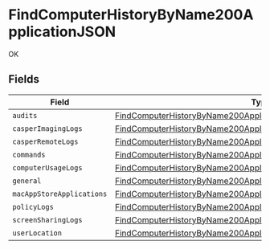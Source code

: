 # FindComputerHistoryByName200ApplicationJSON

OK


## Fields

| Field                                                                                                                                                               | Type                                                                                                                                                                | Required                                                                                                                                                            | Description                                                                                                                                                         |
| ------------------------------------------------------------------------------------------------------------------------------------------------------------------- | ------------------------------------------------------------------------------------------------------------------------------------------------------------------- | ------------------------------------------------------------------------------------------------------------------------------------------------------------------- | ------------------------------------------------------------------------------------------------------------------------------------------------------------------- |
| `audits`                                                                                                                                                            | [FindComputerHistoryByName200ApplicationJSONAudits](../../models/operations/findcomputerhistorybyname200applicationjsonaudits.md)[]                                 | :heavy_minus_sign:                                                                                                                                                  | N/A                                                                                                                                                                 |
| `casperImagingLogs`                                                                                                                                                 | [FindComputerHistoryByName200ApplicationJSONCasperImagingLogs](../../models/operations/findcomputerhistorybyname200applicationjsoncasperimaginglogs.md)[]           | :heavy_minus_sign:                                                                                                                                                  | N/A                                                                                                                                                                 |
| `casperRemoteLogs`                                                                                                                                                  | [FindComputerHistoryByName200ApplicationJSONCasperRemoteLogs](../../models/operations/findcomputerhistorybyname200applicationjsoncasperremotelogs.md)[]             | :heavy_minus_sign:                                                                                                                                                  | N/A                                                                                                                                                                 |
| `commands`                                                                                                                                                          | [FindComputerHistoryByName200ApplicationJSONCommands](../../models/operations/findcomputerhistorybyname200applicationjsoncommands.md)                               | :heavy_minus_sign:                                                                                                                                                  | N/A                                                                                                                                                                 |
| `computerUsageLogs`                                                                                                                                                 | [FindComputerHistoryByName200ApplicationJSONComputerUsageLogs](../../models/operations/findcomputerhistorybyname200applicationjsoncomputerusagelogs.md)[]           | :heavy_minus_sign:                                                                                                                                                  | N/A                                                                                                                                                                 |
| `general`                                                                                                                                                           | [FindComputerHistoryByName200ApplicationJSONGeneral](../../models/operations/findcomputerhistorybyname200applicationjsongeneral.md)                                 | :heavy_minus_sign:                                                                                                                                                  | N/A                                                                                                                                                                 |
| `macAppStoreApplications`                                                                                                                                           | [FindComputerHistoryByName200ApplicationJSONMacAppStoreApplications](../../models/operations/findcomputerhistorybyname200applicationjsonmacappstoreapplications.md) | :heavy_minus_sign:                                                                                                                                                  | N/A                                                                                                                                                                 |
| `policyLogs`                                                                                                                                                        | [FindComputerHistoryByName200ApplicationJSONPolicyLogs](../../models/operations/findcomputerhistorybyname200applicationjsonpolicylogs.md)[]                         | :heavy_minus_sign:                                                                                                                                                  | N/A                                                                                                                                                                 |
| `screenSharingLogs`                                                                                                                                                 | [FindComputerHistoryByName200ApplicationJSONScreenSharingLogs](../../models/operations/findcomputerhistorybyname200applicationjsonscreensharinglogs.md)[]           | :heavy_minus_sign:                                                                                                                                                  | N/A                                                                                                                                                                 |
| `userLocation`                                                                                                                                                      | [FindComputerHistoryByName200ApplicationJSONUserLocation](../../models/operations/findcomputerhistorybyname200applicationjsonuserlocation.md)[]                     | :heavy_minus_sign:                                                                                                                                                  | N/A                                                                                                                                                                 |